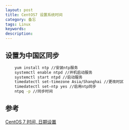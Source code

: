 ```yaml
---
layout: post
title: CentOS7 设置系统时间
category: 备忘 
tags: Linux
keywords: 
description: 
---
```


## 设置为中国区同步

```bash
	yum install ntp //安装ntp服务
	systemctl enable ntpd //开机启动服务
	systemctl start ntpd //启动服务
	timedatectl set-timezone Asia/Shanghai //更改时区
	timedatectl set-ntp yes //启用ntp同步
	ntpq -p //同步时间
```

## 参考

[CentOS 7 时间, 日期设置](http://blog.itnmg.net/centos-7-time-date/)
